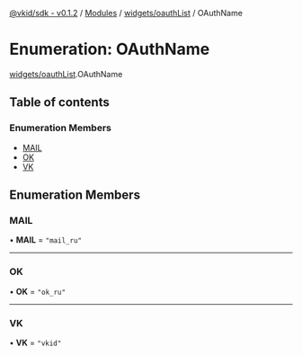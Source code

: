 [@vkid/sdk - v0.1.2](../README.md) / [Modules](../modules.md) / [widgets/oauthList](../modules/widgets_oauthList.md) / OAuthName

# Enumeration: OAuthName

[widgets/oauthList](../modules/widgets_oauthList.md).OAuthName

## Table of contents

### Enumeration Members

- [MAIL](widgets_oauthList.OAuthName.md#mail)
- [OK](widgets_oauthList.OAuthName.md#ok)
- [VK](widgets_oauthList.OAuthName.md#vk)

## Enumeration Members

### MAIL

• **MAIL** = ``"mail_ru"``

___

### OK

• **OK** = ``"ok_ru"``

___

### VK

• **VK** = ``"vkid"``
